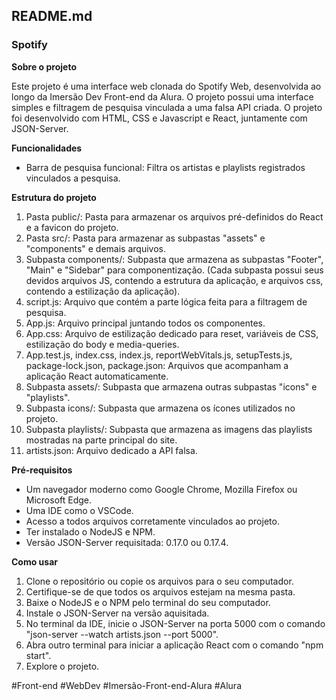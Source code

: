 ## **README.md**

### **Spotify**

**Sobre o projeto**

Este projeto é uma interface web clonada do Spotify Web, desenvolvida ao longo da Imersão Dev Front-end da Alura. O projeto possui uma interface simples e filtragem de pesquisa vinculada a uma falsa API criada. O projeto foi desenvolvido com HTML, CSS e Javascript e React, juntamente com JSON-Server.

**Funcionalidades**

- Barra de pesquisa funcional: Filtra os artistas e playlists registrados vinculados a pesquisa.
  
**Estrutura do projeto**

1. Pasta public/: Pasta para armazenar os arquivos pré-definidos do React e a favicon do projeto.
2. Pasta src/: Pasta para armazenar as subpastas "assets" e "components" e demais arquivos.
3. Subpasta components/: Subpasta que armazena as subpastas "Footer", "Main" e "Sidebar" para componentização. (Cada subpasta possui seus devidos arquivos JS, contendo a estrutura da aplicação, e arquivos css, contendo a estilização da aplicação).
4. script.js: Arquivo que contém a parte lógica feita para a filtragem de pesquisa.
5. App.js: Arquivo principal juntando todos os componentes.
6. App.css: Arquivo de estilização dedicado para reset, variáveis de CSS, estilização do body e media-queries.
7. App.test.js, index.css, index.js, reportWebVitals.js, setupTests.js, package-lock.json, package.json: Arquivos que acompanham a aplicação React automaticamente.
8. Subpasta assets/: Subpasta que armazena outras subpastas "icons" e "playlists".
9. Subpasta icons/: Subpasta que armazena os ícones utilizados no projeto.
10. Subpasta playlists/: Subpasta que armazena as imagens das playlists mostradas na parte principal do site.
11. artists.json: Arquivo dedicado a API falsa.

**Pré-requisitos**

- Um navegador moderno como Google Chrome, Mozilla Firefox ou Microsoft Edge.
- Uma IDE como o VSCode.
- Acesso a todos arquivos corretamente vinculados ao projeto.
- Ter instalado o NodeJS e NPM.
- Versão JSON-Server requisitada: 0.17.0 ou 0.17.4.
  
**Como usar**
1. Clone o repositório ou copie os arquivos para o seu computador.
2. Certifique-se de que todos os arquivos estejam na mesma pasta.
3. Baixe o NodeJS e o NPM pelo terminal do seu computador.
4. Instale o JSON-Server na versão aquisitada.
5. No terminal da IDE, inicie o JSON-Server na porta 5000 com o comando "json-server --watch artists.json --port 5000".
6. Abra outro terminal para iniciar a aplicação React com o comando "npm start".
7. Explore o projeto.

#Front-end #WebDev #Imersão-Front-end-Alura #Alura
